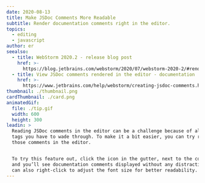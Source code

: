 ```yaml
---
date: 2020-08-13
title: Make JSDoc Comments More Readable
subtitle: Render documentation comments right in the editor.
topics:
  - editing
  - javascript
author: er
seealso:
  - title: WebStorm 2020.2 - release blog post
    href: >-
      https://blog.jetbrains.com/webstorm/2020/07/webstorm-2020-2/#render_jsdoc_comments_right_in_the_editor
  - title: View JSDoc comments rendered in the editor - documentation
    href: >-
      https://www.jetbrains.com/help/webstorm/creating-jsdoc-comments.html#ws_js_preview_jsdoc_comments_rendered_in_the_editor
thumbnail: ./thumbnail.png
cardThumbnail: ./card.png
animatedGif:
  file: ./tip.gif
  width: 600
  height: 300
leadin: >
  Reading JSDoc comments in the editor can be a challenge because of all the
  tags you have to wade through. To make it a bit easier, you can try rendering
  those comments in the editor.


  To try this feature out, click the icon in the gutter, next to the comments,
  and you’ll see documentation comments displayed without any distractions. You
  can also right-click to adjust the font size for better readability.
---
```


